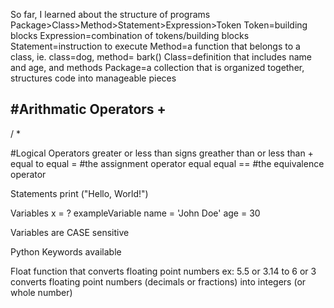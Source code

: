 So far, I learned about the structure of programs
Package>Class>Method>Statement>Expression>Token
Token=building blocks
Expression=combination of tokens/building blocks
Statement=instruction to execute
Method=a function that belongs to a class, ie. class=dog, method= bark()
Class=definition that includes name and age, and methods
Package=a collection that is organized together, structures code into manageable pieces

#Arithmatic Operators
+
-
/
*

#Logical Operators
greater or less than signs
greather than or less than + equal to
equal = #the assignment operator
equal equal == #the equivalence operator

Statements
print ("Hello, World!")

Variables
x = ?
exampleVariable
name = 'John Doe'
age = 30

Variables are CASE sensitive

Python Keywords available

Float
function that converts floating point numbers
ex: 5.5 or 3.14 to 6 or 3
converts floating point numbers (decimals or fractions) into integers (or whole number)
